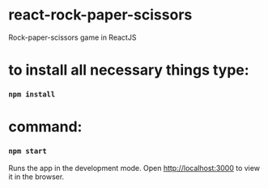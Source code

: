 # react-rock-paper-scissors
Rock-paper-scissors game in ReactJS

# to install all necessary things type:
### `npm install`

# command:
### `npm start`

Runs the app in the development mode.
Open [http://localhost:3000](http://localhost:3000) to view it in the browser.
